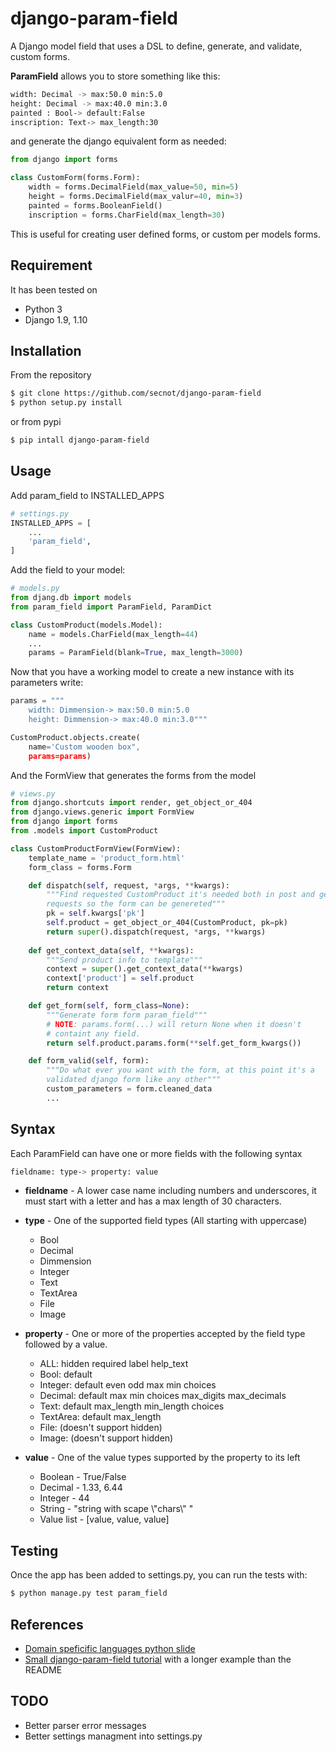 # django-param-field

A Django model field that uses a DSL to define, generate, and validate, custom forms.

**ParamField** allows you to store something like this:

```bash
width: Decimal -> max:50.0 min:5.0
height: Decimal -> max:40.0 min:3.0
painted : Bool-> default:False
inscription: Text-> max_length:30
```

and generate the django equivalent form as needed:

```python
from django import forms

class CustomForm(forms.Form):
	width = forms.DecimalField(max_value=50, min=5)
	height = forms.DecimalField(max_valur=40, min=3)
	painted = forms.BooleanField()
	inscription = forms.CharField(max_length=30)
```	

This is useful for creating user defined forms, or custom per models forms.

## Requirement

It has been tested on

* Python 3
* Django 1.9, 1.10


## Installation

From the repository

```bash
$ git clone https://github.com/secnot/django-param-field
$ python setup.py install
```

or from pypi

```bash
$ pip intall django-param-field
```

## Usage

Add param_field to INSTALLED_APPS

```python
# settings.py
INSTALLED_APPS = [
	...
	'param_field',
]
```

Add the field to your model:

```python
# models.py
from djang.db import models
from param_field import ParamField, ParamDict

class CustomProduct(models.Model):
	name = models.CharField(max_length=44)
	...
	params = ParamField(blank=True, max_length=3000)
```

Now that you have a working model to create a new instance with its parameters write:

```python
params = """
	width: Dimmension-> max:50.0 min:5.0
	height: Dimmension-> max:40.0 min:3.0"""

CustomProduct.objects.create(
	name='Custom wooden box",
	params=params)
```


And the FormView that generates the forms from the model

```python
# views.py
from django.shortcuts import render, get_object_or_404
from django.views.generic import FormView
from django import forms
from .models import CustomProduct

class CustomProductFormView(FormView):
	template_name = 'product_form.html'
	form_class = forms.Form

	def dispatch(self, request, *args, **kwargs):
		"""Find requested CustomProduct it's needed both in post and get 
		requests so the form can be genereted"""
		pk = self.kwargs['pk']
		self.product = get_object_or_404(CustomProduct, pk=pk)
		return super().dispatch(request, *args, **kwargs)
	
    def get_context_data(self, **kwargs):
		"""Send product info to template"""
        context = super().get_context_data(**kwargs)
        context['product'] = self.product
        return context

	def get_form(self, form_class=None):
		"""Generate form form param_field"""
		# NOTE: params.form(...) will return None when it doesn't
		# containt any field.
		return self.product.params.form(**self.get_form_kwargs())

	def form_valid(self, form):
		"""Do what ever you want with the form, at this point it's a
		validated django form like any other"""
		custom_parameters = form.cleaned_data
		...
```

## Syntax

Each ParamField can have one or more fields with the following syntax

```bash
fieldname: type-> property: value
```

* **fieldname** - A lower case name including numbers and underscores,
	it must start with a letter and has a max length of 30 characters.

* **type** - One of the supported field types (All starting with uppercase)    
	* Bool
	* Decimal
	* Dimmension
	* Integer
	* Text
	* TextArea
	* File
	* Image

* **property** - One or more of the properties accepted by the field type
	followed by a value.
	* ALL: hidden required label help_text
	* Bool: default
	* Integer: default even odd max min choices
	* Decimal: default max min choices max_digits max_decimals
	* Text: default max_length min_length choices
	* TextArea: default max_length
	* File: (doesn't support hidden)
	* Image: (doesn't support hidden) 

* **value** - One of the value types supported by the property to its left
	* Boolean - True/False
	* Decimal - 1.33, 6.44
	* Integer - 44
	* String - "string with scape \\"chars\\" "
	* Value list - [value, value, value]

## Testing

Once the app has been added to settings.py, you can run the tests with:

```bash
$ python manage.py test param_field
```

## References

* [Domain speficific languages python slide](http://es.slideshare.net/Siddhi/creating-domain-specific-languages-in-python)
* [Small django-param-field tutorial](http://www.secnot.com/django-param-field-en.html) with a longer example than the
README

## TODO

* Better parser error messages
* Better settings managment into settings.py

